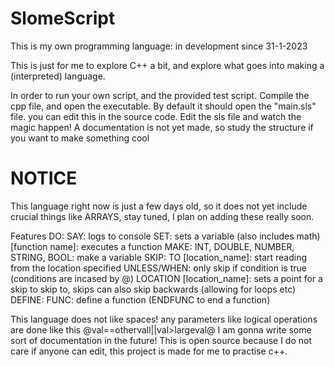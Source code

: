 # SlomeScript

This is my own programming language:
in development since 31-1-2023

This is just for me to explore C++ a bit, and explore what goes into making a (interpreted) language.

In order to run your own script, and the provided test script. Compile the cpp file, and open the executable. By default it should open the "main.sls" file. you can edit this in the source code.
Edit the sls file and watch the magic happen! A documentation is not yet made, so study the structure if you want to make something cool

# NOTICE

This language right now is just a few days old, so it does not yet include crucial things like ARRAYS, stay tuned, I plan on adding these really soon.

Features
DO:
  SAY: logs to console
  SET: sets a variable (also includes math)
  [function name]: executes a function
MAKE:
  INT, DOUBLE, NUMBER, STRING, BOOL: make a variable
SKIP:
  TO [location_name]: start reading from the location specified
    UNLESS/WHEN: only skip if condition is true (conditions are incased by @)
  LOCATION [location_name]: sets a point for a skip to skip to, skips can also skip backwards (allowing for loops etc) 
DEFINE:
  FUNC: define a function (ENDFUNC to end a function)

This language does not like spaces! any parameters like logical operations are done like this @val==othervall||val>largeval@
I am gonna write some sort of documentation in the future!
This is open source because I do not care if anyone can edit, this project is made for me to practise c++.
